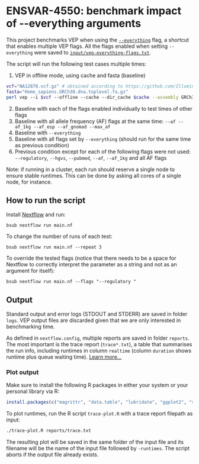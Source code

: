# ENSVAR-4550: benchmark impact of --everything arguments

This project benchmarks VEP when using the [`--everything`][everything] flag,
a shortcut that enables multiple VEP flags. All the flags enabled when setting
`--everything` were saved to [`input/vep-everything-flags.txt`][flagsFile].

[everything]: https://www.ensembl.org/info/docs/tools/vep/script/vep_options.html#opt_everything
[flagsFile]: input/vep-everything-flags.txt

The script will run the following test cases multiple times:
1. VEP in offline mode, using cache and fasta (baseline)

```bash
vcf="NA12878.vcf.gz" # obtained according to https://github.com/Illumina/PlatinumGenomes
fasta="Homo_sapiens.GRCh38.dna.toplevel.fa.gz"
perl vep --i $vcf --offline --cache --dir_cache $cache --assembly GRCh38 --fasta $fasta
```

2. Baseline with each of the flags enabled individually to test times of other
flags
3. Baseline with all allele frequency (AF) flags at the same time:
`--af --af_1kg --af_esp --af_gnomad --max_af`
4. Baseline with `--everything`
5. Baseline with all flags set by `--everything` (should run for the same time
as previous condition)
6. Previous condition except for each of the following flags were not used:
`--regulatory`, `--hgvs`, `--pubmed`, `--af`, `--af_1kg` and all AF flags

Note: if running in a cluster, each run should reserve a single node to ensure
stable runtimes. This can be done by asking all cores of a single node, for
instance.

## How to run the script

Install [Nextflow](https://nextflow.io) and run:

```
bsub nextflow run main.nf
```

To change the number of runs of each test:

```
bsub nextflow run main.nf --repeat 3
```

To override the tested flags (notice that there needs to be a space for
Nextflow to correctly interpret the parameter as a string and not as an
argument for itself):

```
bsub nextflow run main.nf --flags "--regulatory "
```

## Output

Standard output and error logs (STDOUT and STDERR) are saved in folder `logs`.
VEP output files are discarded given that we are only interested in
benchmarking time.

As defined in `nextflow.config`, multiple reports are saved in folder
`reports`. The most important is the trace report (`trace*.txt`), a table that
summarises the run info, including runtimes in column `realtime` (column
`duration` shows runtime plus queue waiting time).
[Learn more...](https://www.nextflow.io/docs/latest/tracing.html#trace-report)

### Plot output

Make sure to install the following R packages in either your system or your
personal library via R:

```R
install.packages(c("magrittr", "data.table", "lubridate", "ggplot2", "scales"))
```

To plot runtimes, run the R script `trace-plot.R` with a trace report filepath
as input:

```bash
./trace-plot.R reports/trace.txt
```

The resulting plot will be saved in the same folder of the input file and its
filename will be the name of the input file followed by `-runtimes`. The script
aborts if the output file already exists.
